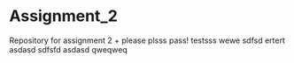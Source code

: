 # Assignment_2
Repository for assignment 2
+
please
plsss
pass!
testsss
wewe
sdfsd
ertert
asdasd
sdfsfd
asdasd
qweqweq
